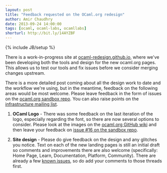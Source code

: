 ```yaml
---
layout: post
title: "Feedback requested on the OCaml.org redesign"
author: Amir Chaudhry
date: 2013-09-24 14:00:00
tags: [ocaml, ocaml-labs, ocamllabs]
shorturl: http://bit.ly/14AYZBF
---
```

{% include JB/setup %}

There is a work-in-progress site at 
[ocaml-redesign.github.io](http://ocaml-redesign.github.io), where we've 
been developing both the tools and design for the new ocaml.org pages.  This 
allows us to test our tools and fix issues before we consider merging 
changes upstream.

There is a more detailed post coming about all the design work to date and 
the workflow we're using, but in the meantime, feedback on the following 
areas would be most welcome.  Please leave feedback in the form of issues on 
the [ocaml.org sandbox repo](https://github.com/ocamllabs/sandbox-ocaml.org/issues).  You can also raise points on the 
[infrastructure mailing list](http://lists.ocaml.org/listinfo/infrastructure).

1. **OCaml Logo** - There was some feedback on the last iteration of the 
logo, especially regarding the font, so there are now several options to 
consider.  Please look at the images on the 
[ocaml.org GitHub wiki](https://github.com/ocaml/ocaml.org/wiki/Draft-OCaml-Logos) and then leave your feedback on 
[issue #16 on the sandbox repo](https://github.com/ocamllabs/sandbox-ocaml.org/issues/16).

2. **Site design** - Please do give feedback on the design and any glitches 
you notice. Text on each of the new landing pages is still an initial draft 
so comments and improvements there are also welcome (specifically: Home 
Page, Learn, Documentation, Platform, Community). There are already a few 
[known issues](https://github.com/ocamllabs/sandbox-ocaml.org/issues), so do 
add your comments to those threads first.  

